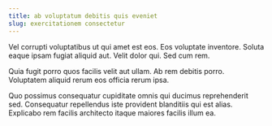 ```yaml
---
title: ab voluptatum debitis quis eveniet
slug: exercitationem consectetur
---
```


Vel corrupti voluptatibus ut qui amet est eos. Eos voluptate inventore. Soluta eaque ipsam fugiat aliquid aut. Velit dolor qui. Sed cum rem.

Quia fugit porro quos facilis velit aut ullam. Ab rem debitis porro. Voluptatem aliquid rerum eos officia rerum ipsa.

Quo possimus consequatur cupiditate omnis qui ducimus reprehenderit sed. Consequatur repellendus iste provident blanditiis qui est alias. Explicabo rem facilis architecto itaque maiores facilis illum ea.
